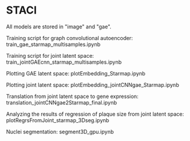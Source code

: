 # STACI

All models are stored in "image" and "gae".

Training script for graph convolutional autoencoder: train_gae_starmap_multisamples.ipynb

Training script for joint latent space: train_jointGAEcnn_starmap_multisamples.ipynb

Plotting GAE latent space: plotEmbedding_Starmap.ipynb

Plotting joint latent space: plotEmbedding_jointCNNgae_Starmap.ipynb

Translation from joint latent space to gene expression: translation_jointCNNgae2Starmap_final.ipynb

Analyzing the results of regression of plaque size from joint latent space: plotRegrsFromJoint_starmap_3Dseg.ipynb

Nuclei segmentation: segment3D_gpu.ipynb
